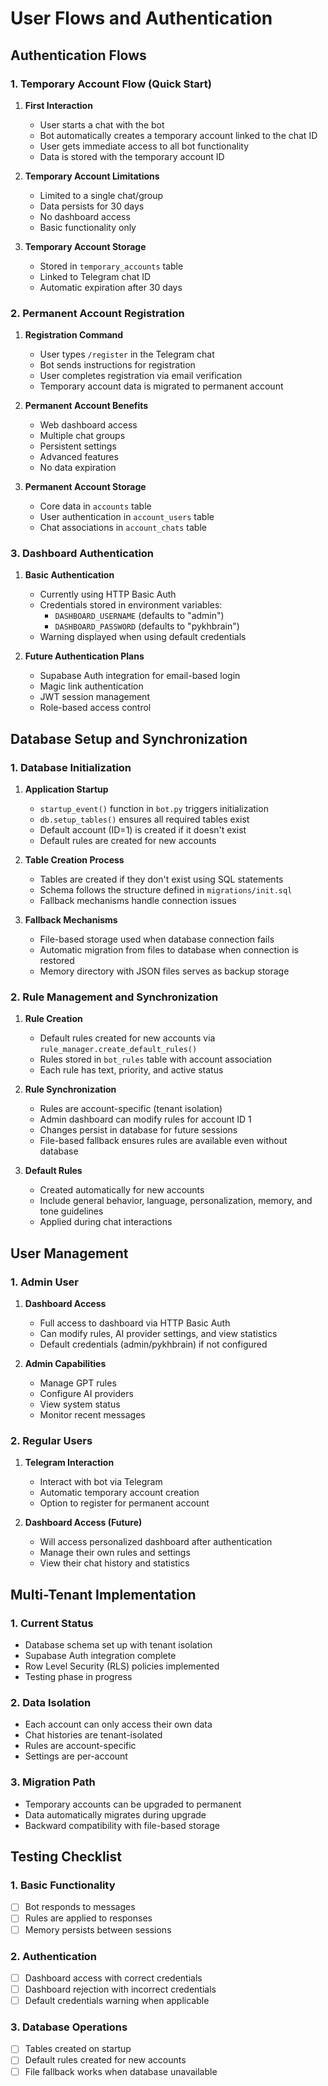 # User Flows and Authentication

## Authentication Flows

### 1. Temporary Account Flow (Quick Start)
1. **First Interaction**
   - User starts a chat with the bot
   - Bot automatically creates a temporary account linked to the chat ID
   - User gets immediate access to all bot functionality
   - Data is stored with the temporary account ID

2. **Temporary Account Limitations**
   - Limited to a single chat/group
   - Data persists for 30 days
   - No dashboard access
   - Basic functionality only

3. **Temporary Account Storage**
   - Stored in `temporary_accounts` table
   - Linked to Telegram chat ID
   - Automatic expiration after 30 days

### 2. Permanent Account Registration
1. **Registration Command**
   - User types `/register` in the Telegram chat
   - Bot sends instructions for registration
   - User completes registration via email verification
   - Temporary account data is migrated to permanent account

2. **Permanent Account Benefits**
   - Web dashboard access
   - Multiple chat groups
   - Persistent settings
   - Advanced features
   - No data expiration

3. **Permanent Account Storage**
   - Core data in `accounts` table
   - User authentication in `account_users` table
   - Chat associations in `account_chats` table

### 3. Dashboard Authentication
1. **Basic Authentication**
   - Currently using HTTP Basic Auth
   - Credentials stored in environment variables:
     - `DASHBOARD_USERNAME` (defaults to "admin")
     - `DASHBOARD_PASSWORD` (defaults to "pykhbrain")
   - Warning displayed when using default credentials

2. **Future Authentication Plans**
   - Supabase Auth integration for email-based login
   - Magic link authentication
   - JWT session management
   - Role-based access control

## Database Setup and Synchronization

### 1. Database Initialization
1. **Application Startup**
   - `startup_event()` function in `bot.py` triggers initialization
   - `db.setup_tables()` ensures all required tables exist
   - Default account (ID=1) is created if it doesn't exist
   - Default rules are created for new accounts

2. **Table Creation Process**
   - Tables are created if they don't exist using SQL statements
   - Schema follows the structure defined in `migrations/init.sql`
   - Fallback mechanisms handle connection issues

3. **Fallback Mechanisms**
   - File-based storage used when database connection fails
   - Automatic migration from files to database when connection is restored
   - Memory directory with JSON files serves as backup storage

### 2. Rule Management and Synchronization

1. **Rule Creation**
   - Default rules created for new accounts via `rule_manager.create_default_rules()`
   - Rules stored in `bot_rules` table with account association
   - Each rule has text, priority, and active status

2. **Rule Synchronization**
   - Rules are account-specific (tenant isolation)
   - Admin dashboard can modify rules for account ID 1
   - Changes persist in database for future sessions
   - File-based fallback ensures rules are available even without database

3. **Default Rules**
   - Created automatically for new accounts
   - Include general behavior, language, personalization, memory, and tone guidelines
   - Applied during chat interactions

## User Management

### 1. Admin User
1. **Dashboard Access**
   - Full access to dashboard via HTTP Basic Auth
   - Can modify rules, AI provider settings, and view statistics
   - Default credentials (admin/pykhbrain) if not configured

2. **Admin Capabilities**
   - Manage GPT rules
   - Configure AI providers
   - View system status
   - Monitor recent messages

### 2. Regular Users
1. **Telegram Interaction**
   - Interact with bot via Telegram
   - Automatic temporary account creation
   - Option to register for permanent account

2. **Dashboard Access (Future)**
   - Will access personalized dashboard after authentication
   - Manage their own rules and settings
   - View their chat history and statistics

## Multi-Tenant Implementation

### 1. Current Status
- Database schema set up with tenant isolation
- Supabase Auth integration complete
- Row Level Security (RLS) policies implemented
- Testing phase in progress

### 2. Data Isolation
- Each account can only access their own data
- Chat histories are tenant-isolated
- Rules are account-specific
- Settings are per-account

### 3. Migration Path
- Temporary accounts can be upgraded to permanent
- Data automatically migrates during upgrade
- Backward compatibility with file-based storage

## Testing Checklist

### 1. Basic Functionality
- [ ] Bot responds to messages
- [ ] Rules are applied to responses
- [ ] Memory persists between sessions

### 2. Authentication
- [ ] Dashboard access with correct credentials
- [ ] Dashboard rejection with incorrect credentials
- [ ] Default credentials warning when applicable

### 3. Database Operations
- [ ] Tables created on startup
- [ ] Default rules created for new accounts
- [ ] File fallback works when database unavailable
